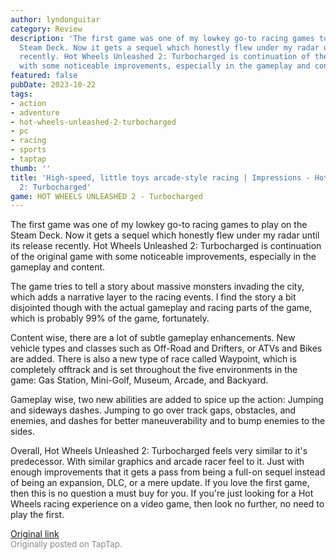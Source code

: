 ```yaml
---
author: lyndonguitar
category: Review
description: 'The first game was one of my lowkey go-to racing games to play on the
  Steam Deck. Now it gets a sequel which honestly flew under my radar until its release
  recently. Hot Wheels Unleashed 2: Turbocharged is continuation of the original game
  with some noticeable improvements, especially in the gameplay and content.'
featured: false
pubDate: 2023-10-22
tags:
- action
- adventure
- hot-wheels-unleashed-2-turbocharged
- pc
- racing
- sports
- taptap
thumb: ''
title: 'High-speed, little toys arcade-style racing | Impressions - Hot Wheels Unleashed
  2: Turbocharged'
game: HOT WHEELS UNLEASHED 2 - Turbocharged
---
```

The first game was one of my lowkey go-to racing games to play on the Steam Deck. Now it gets a sequel which honestly flew under my radar until its release recently. Hot Wheels Unleashed 2: Turbocharged is continuation of the original game with some noticeable improvements, especially in the gameplay and content.

The game tries to tell a story about massive monsters invading the city, which adds a narrative layer to the racing events. I find the story a bit disjointed though with the actual gameplay and racing parts of the game, which is probably 99% of the game, fortunately.

Content wise, there are a lot of subtle gameplay enhancements. New vehicle types and classes such as Off-Road and Drifters, or ATVs and Bikes are added. There is also a new type of race called Waypoint, which is completely offtrack and is set throughout the five environments in the game: Gas Station, Mini-Golf, Museum, Arcade, and Backyard.

Gameplay wise, two new abilities are added to spice up the action: Jumping and sideways dashes. Jumping to go over track gaps, obstacles, and enemies, and dashes for better maneuverability and  to bump enemies to the sides.

Overall, Hot Wheels Unleashed 2: Turbocharged feels very similar to it's predecessor. With similar graphics and arcade racer feel to it. Just with enough improvements that it gets a pass from being a full-on sequel instead of being an expansion, DLC, or a mere update. If you love the first game, then this is no question a must buy for you. If you're just looking for a Hot Wheels racing experience on a video game, then look no further, no need to play the first.

[Original link](https://www.taptap.io/post/6463742)<br><span style="font-size: 0.95em; color: #888;">Originally posted on TapTap.</span>